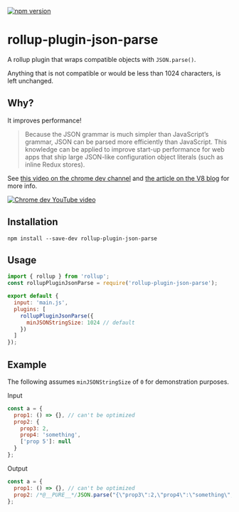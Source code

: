 [![npm version](https://badge.fury.io/js/rollup-plugin-json-parse.svg)](https://badge.fury.io/js/rollup-plugin-json-parse)

# rollup-plugin-json-parse

A rollup plugin that wraps compatible objects with `JSON.parse()`.

Anything that is not compatible or would be less than 1024 characters, is left unchanged.

## Why?

It improves performance!

> Because the JSON grammar is much simpler than JavaScript’s grammar, JSON can be parsed more efficiently than JavaScript. This knowledge can be applied to improve start-up performance for web apps that ship large JSON-like configuration object literals (such as inline Redux stores).

See [this video on the chrome dev channel](https://youtu.be/ff4fgQxPaO0) and [the article on the V8 blog](https://v8.dev/blog/cost-of-javascript-2019#json) for more info.

[![Chrome dev YouTube video](https://img.youtube.com/vi/ff4fgQxPaO0/0.jpg)](https://youtu.be/ff4fgQxPaO0)

## Installation

```
npm install --save-dev rollup-plugin-json-parse
```

## Usage

```js
import { rollup } from 'rollup';
const rollupPluginJsonParse = require('rollup-plugin-json-parse');

export default {
  input: 'main.js',
  plugins: [
    rollupPluginJsonParse({
      minJSONStringSize: 1024 // default
    })
  ]
});
```

## Example

The following assumes `minJSONStringSize` of `0` for demonstration purposes.

Input

```js
const a = {
  prop1: () => {}, // can't be optimized
  prop2: {
    prop3: 2,
    prop4: 'something',
    ['prop 5']: null
  }
};
```

Output

```js
const a = {
  prop1: () => {}, // can't be optimized
  prop2: /*@__PURE__*/JSON.parse("{\"prop3\":2,\"prop4\":\"something\",\"prop 5\":null}")
};
```
